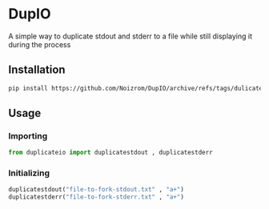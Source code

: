 # DupIO
A simple way to duplicate stdout and stderr to a file while still displaying it during the process

## Installation
```bash
pip install https://github.com/Noizrom/DupIO/archive/refs/tags/dulicateio-0.2.1.tar.gz
```

## Usage
### Importing
```python
from duplicateio import duplicatestdout , duplicatestderr
```
### Initializing
```python
duplicatestdout("file-to-fork-stdout.txt" , "a+")
duplicatestderr("file-to-fork-stderr.txt" , "a+")
```

